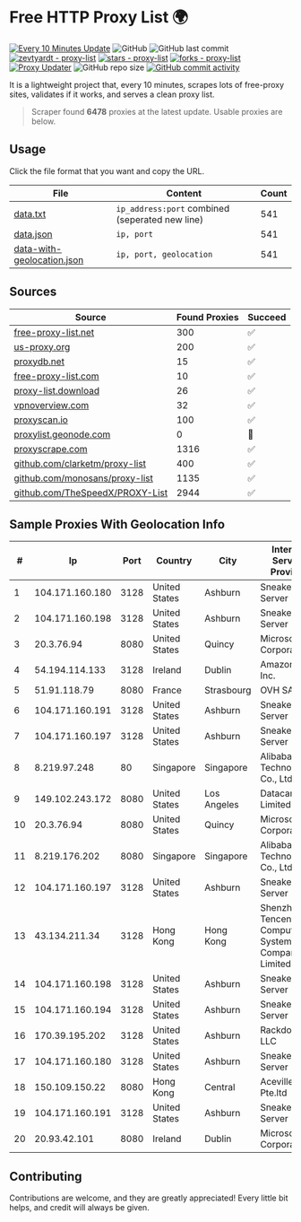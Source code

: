 
# Free HTTP Proxy List 🌍

[![Every 10 Minutes Update](https://github.com/mertguvencli/http-proxy-list/actions/workflows/main.yml/badge.svg?branch=main)](https://github.com/mertguvencli/http-proxy-list/actions/workflows/main.yml)
![GitHub](https://img.shields.io/github/license/mertguvencli/http-proxy-list)
![GitHub last commit](https://img.shields.io/github/last-commit/mertguvencli/http-proxy-list)
[![zevtyardt - proxy-list](https://img.shields.io/static/v1?label=zevtyardt&message=proxy-list&color=blue&logo=github)](https://github.com/zevtyardt/proxy-list "Go to GitHub repo")
[![stars - proxy-list](https://img.shields.io/github/stars/zevtyardt/proxy-list?style=social)](https://github.com/zevtyardt/proxy-list)
[![forks - proxy-list](https://img.shields.io/github/forks/zevtyardt/proxy-list?style=social)](https://github.com/zevtyardt/proxy-list)
[![Proxy Updater](https://github.com/zevtyardt/proxy-list/workflows/Proxy%20Updater/badge.svg)](https://github.com/zevtyardt/proxy-list/actions?query=workflow:"Proxy+Updater")
![GitHub repo size](https://img.shields.io/github/repo-size/zevtyardt/proxy-list)
[![GitHub commit activity](https://img.shields.io/github/commit-activity/m/zevtyardt/proxy-list?logo=commits)](https://github.com/zevtyardt/proxy-list/commits/main)

It is a lightweight project that, every 10 minutes, scrapes lots of free-proxy sites, validates if it works, and serves a clean proxy list.

> Scraper found **6478** proxies at the latest update. Usable proxies are below.

## Usage

Click the file format that you want and copy the URL.

|File|Content|Count|
|----|-------|-----|
|[data.txt](https://raw.githubusercontent.com/mertguvencli/http-proxy-list/main/proxy-list/data.txt)|`ip_address:port` combined (seperated new line)|541|
|[data.json](https://raw.githubusercontent.com/mertguvencli/http-proxy-list/main/proxy-list/data.json)|`ip, port`|541|
|[data-with-geolocation.json](https://raw.githubusercontent.com/mertguvencli/http-proxy-list/main/proxy-list/data-with-geolocation.json)|`ip, port, geolocation`|541|

## Sources

|Source|Found Proxies|Succeed|
|------|-------------|-------|
|[free-proxy-list.net](https://free-proxy-list.net)|300|✅|
|[us-proxy.org](https://www.us-proxy.org)|200|✅|
|[proxydb.net](http://proxydb.net)|15|✅|
|[free-proxy-list.com](https://free-proxy-list.com/?page=&port=&type%5B%5D=http&type%5B%5D=https&up_time=0&search=Search)|10|✅|
|[proxy-list.download](https://www.proxy-list.download/HTTP)|26|✅|
|[vpnoverview.com](https://vpnoverview.com/privacy/anonymous-browsing/free-proxy-servers)|32|✅|
|[proxyscan.io](https://www.proxyscan.io)|100|✅|
|[proxylist.geonode.com](https://proxylist.geonode.com/api/proxy-list?limit=300&page=1&sort_by=lastChecked&sort_type=desc&protocols=http,https)|0|🚫|
|[proxyscrape.com](https://api.proxyscrape.com/v2/?request=displayproxies&protocol=http&timeout=10000&country=all&ssl=all&anonymity=all)|1316|✅|
|[github.com/clarketm/proxy-list](https://raw.githubusercontent.com/clarketm/proxy-list/master/proxy-list-raw.txt)|400|✅|
|[github.com/monosans/proxy-list](https://raw.githubusercontent.com/monosans/proxy-list/main/proxies/http.txt)|1135|✅|
|[github.com/TheSpeedX/PROXY-List](https://raw.githubusercontent.com/TheSpeedX/PROXY-List/master/http.txt)|2944|✅|


## Sample Proxies With Geolocation Info

|#|Ip|Port|Country|City|Internet Service Provider|
|-|--|----|-------|----|-------------------------|
|1|104.171.160.180|3128|United States|Ashburn|Sneaker Server|
|2|104.171.160.198|3128|United States|Ashburn|Sneaker Server|
|3|20.3.76.94|8080|United States|Quincy|Microsoft Corporation|
|4|54.194.114.133|3128|Ireland|Dublin|Amazon.com, Inc.|
|5|51.91.118.79|8080|France|Strasbourg|OVH SAS|
|6|104.171.160.191|3128|United States|Ashburn|Sneaker Server|
|7|104.171.160.197|3128|United States|Ashburn|Sneaker Server|
|8|8.219.97.248|80|Singapore|Singapore|Alibaba (US) Technology Co., Ltd.|
|9|149.102.243.172|8080|United States|Los Angeles|Datacamp Limited|
|10|20.3.76.94|8080|United States|Quincy|Microsoft Corporation|
|11|8.219.176.202|8080|Singapore|Singapore|Alibaba (US) Technology Co., Ltd.|
|12|104.171.160.197|3128|United States|Ashburn|Sneaker Server|
|13|43.134.211.34|3128|Hong Kong|Hong Kong|Shenzhen Tencent Computer Systems Company Limited|
|14|104.171.160.198|3128|United States|Ashburn|Sneaker Server|
|15|104.171.160.194|3128|United States|Ashburn|Sneaker Server|
|16|170.39.195.202|3128|United States|Ashburn|Rackdog, LLC|
|17|104.171.160.180|3128|United States|Ashburn|Sneaker Server|
|18|150.109.150.22|8080|Hong Kong|Central|Aceville Pte.ltd|
|19|104.171.160.191|3128|United States|Ashburn|Sneaker Server|
|20|20.93.42.101|8080|Ireland|Dublin|Microsoft Corporation|



## Contributing

Contributions are welcome, and they are greatly appreciated! Every
little bit helps, and credit will always be given.

